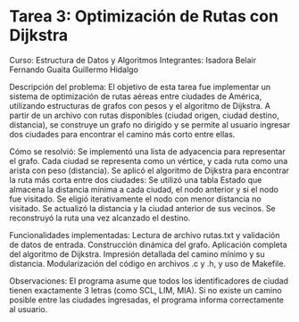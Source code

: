 # Tarea 3: Optimización de Rutas con Dijkstra
Curso: Estructura de Datos y Algoritmos
Integrantes:
Isadora Belair
Fernando Guaita
Guillermo Hidalgo

Descripción del problema:
El objetivo de esta tarea fue implementar un sistema de optimización de rutas aéreas entre ciudades de América, utilizando estructuras de grafos con pesos y el algoritmo de Dijkstra.
A partir de un archivo con rutas disponibles (ciudad origen, ciudad destino, distancia), se construye un grafo no dirigido y se permite al usuario ingresar dos ciudades para encontrar el camino más corto entre ellas.

Cómo se resolvió:
Se implementó una lista de adyacencia para representar el grafo.
Cada ciudad se representa como un vértice, y cada ruta como una arista con peso (distancia).
Se aplicó el algoritmo de Dijkstra para encontrar la ruta más corta entre dos ciudades:
Se utilizó una tabla Estado que almacena la distancia mínima a cada ciudad, el nodo anterior y si el nodo fue visitado.
Se eligió iterativamente el nodo con menor distancia no visitado.
Se actualizó la distancia y la ciudad anterior de sus vecinos.
Se reconstruyó la ruta una vez alcanzado el destino.

Funcionalidades implementadas:
Lectura de archivo rutas.txt y validación de datos de entrada.
Construcción dinámica del grafo.
Aplicación completa del algoritmo de Dijkstra.
Impresión detallada del camino mínimo y su distancia.
Modularización del código en archivos .c y .h, y uso de Makefile.


Observaciones:
El programa asume que todos los identificadores de ciudad tienen exactamente 3 letras (como SCL, LIM, MIA).
Si no existe un camino posible entre las ciudades ingresadas, el programa informa correctamente al usuario.

